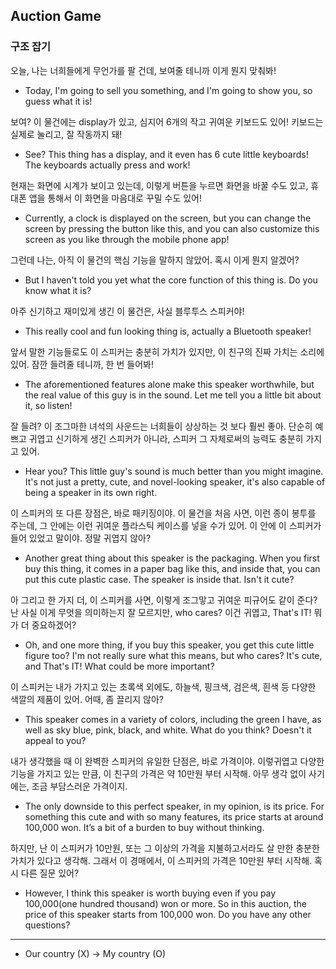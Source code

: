 ## Auction Game
### 구조 잡기
오늘, 나는 너희들에게 무언가를 팔 건데, 보여줄 테니까 이게 뭔지 맞춰봐!
- Today, I'm going to sell you something, and I'm going to show you, so guess what it is!

보여? 이 물건에는 display가 있고, 심지어 6개의 작고 귀여운 키보드도 있어! 키보드는 실제로 눌리고, 잘 작동까지 돼!
- See? This thing has a display, and it even has 6 cute little keyboards! The keyboards actually press and work!

현재는 화면에 시계가 보이고 있는데, 이렇게 버튼을 누르면 화면을 바꿀 수도 있고, 휴대폰 앱을 통해서 이 화면을 마음대로 꾸밀 수도 있어!
- Currently, a clock is displayed on the screen, but you can change the screen by pressing the button like this, and you can also customize this screen as you like through the mobile phone app!

그런데 나는, 아직 이 물건의 핵심 기능을 말하지 않았어. 혹시 이게 뭔지 알겠어?
- But I haven't told you yet what the core function of this thing is. Do you know what it is?

아주 신기하고 재미있게 생긴 이 물건은, 사실 블루투스 스피커야!
- This really cool and fun looking thing is, actually a Bluetooth speaker!

앞서 말한 기능들로도 이 스피커는 충분히 가치가 있지만, 이 친구의 진짜 가치는 소리에 있어. 잠깐 들려줄 테니까, 한 번 들어봐!
- The aforementioned features alone make this speaker worthwhile, but the real value of this guy is in the sound. Let me tell you a little bit about it, so listen!

잘 들려? 이 조그마한 녀석의 사운드는 너희들이 상상하는 것 보다 훨씬 좋아. 단순히 예쁘고 귀엽고 신기하게 생긴 스피커가 아니라, 스피커 그 자체로써의 능력도 충분히 가지고 있어.
- Hear you? This little guy's sound is much better than you might imagine. It's not just a pretty, cute, and novel-looking speaker, it's also capable of being a speaker in its own right.

이 스피커의 또 다른 장점은, 바로 패키징이야. 이 물건을 처음 사면, 이런 종이 봉투를 주는데, 그 안에는 이런 귀여운 플라스틱 케이스를 넣을 수가 있어. 이 안에 이 스피커가 들어 있었고 말이야. 정말 귀엽지 않아?
- Another great thing about this speaker is the packaging. When you first buy this thing, it comes in a paper bag like this, and inside that, you can put this cute plastic case. The speaker is inside that. Isn't it cute?

아 그리고 한 가지 더, 이 스피커를 사면, 이렇게 조그맣고 귀여운 피규어도 같이 준다? 난 사실 이게 무엇을 의미하는지 잘 모르지만, who cares? 이건 귀엽고, That's IT! 뭐가 더 중요하겠어?
- Oh, and one more thing, if you buy this speaker, you get this cute little figure too? I'm not really sure what this means, but who cares? It's cute, and That's IT! What could be more important?
  
이 스피커는 내가 가지고 있는 초록색 외에도, 하늘색, 핑크색, 검은색, 흰색 등 다양한 색깔의 제품이 있어. 어때, 좀 끌리지 않아?
- This speaker comes in a variety of colors, including the green I have, as well as sky blue, pink, black, and white. What do you think? Doesn't it appeal to you?

내가 생각했을 때 이 완벽한 스피커의 유일한 단점은, 바로 가격이야. 이렇귀엽고 다양한 기능을 가지고 있는 만큼, 이 친구의 가격은 약 10만원 부터 시작해. 아무 생각 없이 사기에는, 조금 부담스러운 가격이지.
- The only downside to this perfect speaker, in my opinion, is its price. For something this cute and with so many features, its price starts at around 100,000 won. It’s a bit of a burden to buy without thinking.

하지만, 난 이 스피커가 10만원, 또는 그 이상의 가격을 지불하고서라도 살 만한 충분한 가치가 있다고 생각해. 그래서 이 경매에서, 이 스피커의 가격은 10만원 부터 시작해. 혹시 다른 질문 있어?
- However, I think this speaker is worth buying even if you pay 100,000(one hundred thousand) won or more. So in this auction, the price of this speaker starts from 100,000 won. Do you have any other questions?

---
- Our country (X) -> My country (O)